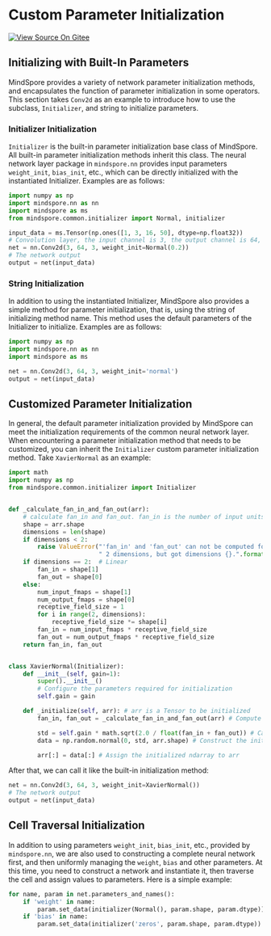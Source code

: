 # Custom Parameter Initialization

[![View Source On Gitee](https://mindspore-website.obs.cn-north-4.myhuaweicloud.com/website-images/r2.5.0/resource/_static/logo_source_en.svg)](https://gitee.com/mindspore/docs/blob/r2.5.0/docs/mindspore/source_en/model_train/custom_program/initializer.md)

## Initializing with Built-In Parameters

MindSpore provides a variety of network parameter initialization methods, and encapsulates the function of parameter initialization in some operators. This section takes ``Conv2d`` as an example to introduce how to use the subclass, ``Initializer``, and string to initialize parameters.

### Initializer Initialization

``Initializer`` is the built-in parameter initialization base class of MindSpore. All built-in parameter initialization methods inherit this class. The neural network layer package in ``mindspore.nn`` provides input parameters ``weight_init``, ``bias_init``, etc., which can be directly initialized with the instantiated Initializer. Examples are as follows:

```python
import numpy as np
import mindspore.nn as nn
import mindspore as ms
from mindspore.common.initializer import Normal, initializer

input_data = ms.Tensor(np.ones([1, 3, 16, 50], dtype=np.float32))
# Convolution layer, the input channel is 3, the output channel is 64, the size of convolution kernel is 3 * 3, and the weight parameter uses the random number generated by normal distribution, Nomal().
net = nn.Conv2d(3, 64, 3, weight_init=Normal(0.2))
# The network output
output = net(input_data)
```

### String Initialization

In addition to using the instantiated Initializer, MindSpore also provides a simple method for parameter initialization, that is, using the string of initializing method name. This method uses the default parameters of the Initializer to initialize. Examples are as follows:

```python
import numpy as np
import mindspore.nn as nn
import mindspore as ms

net = nn.Conv2d(3, 64, 3, weight_init='normal')
output = net(input_data)
```

## Customized Parameter Initialization

In general, the default parameter initialization provided by MindSpore can meet the initialization requirements of the common neural network layer. When encountering a parameter initialization method that needs to be customized, you can inherit the ``Initializer`` custom parameter initialization method. Take ``XavierNormal`` as an example:

```python
import math
import numpy as np
from mindspore.common.initializer import Initializer


def _calculate_fan_in_and_fan_out(arr):
    # calculate fan_in and fan_out. fan_in is the number of input units in `arr` , and fan_out is the number of output units in `arr`.
    shape = arr.shape
    dimensions = len(shape)
    if dimensions < 2:
        raise ValueError("'fan_in' and 'fan_out' can not be computed for arr with fewer than"
                         " 2 dimensions, but got dimensions {}.".format(dimensions))
    if dimensions == 2:  # Linear
        fan_in = shape[1]
        fan_out = shape[0]
    else:
        num_input_fmaps = shape[1]
        num_output_fmaps = shape[0]
        receptive_field_size = 1
        for i in range(2, dimensions):
            receptive_field_size *= shape[i]
        fan_in = num_input_fmaps * receptive_field_size
        fan_out = num_output_fmaps * receptive_field_size
    return fan_in, fan_out


class XavierNormal(Initializer):
    def __init__(self, gain=1):
        super().__init__()
        # Configure the parameters required for initialization
        self.gain = gain

    def _initialize(self, arr): # arr is a Tensor to be initialized
        fan_in, fan_out = _calculate_fan_in_and_fan_out(arr) # Compute fan_in, fan_out

        std = self.gain * math.sqrt(2.0 / float(fan_in + fan_out)) # Calculate std value
        data = np.random.normal(0, std, arr.shape) # Construct the initialized array with numpy

        arr[:] = data[:] # Assign the initialized ndarray to arr
```

After that, we can call it like the built-in initialization method:

```python
net = nn.Conv2d(3, 64, 3, weight_init=XavierNormal())
# The network output
output = net(input_data)
```

## Cell Traversal Initialization

In addition to using parameters ``weight_init``, ``bias_init``, etc., provided by ``mindspore.nn``, we are also used to constructing a complete neural network first, and then uniformly managing the ``weight``, ``bias`` and other parameters. At this time, you need to construct a network and instantiate it, then traverse the cell and assign values to parameters. Here is a simple example:

```python
for name, param in net.parameters_and_names():
    if 'weight' in name:
        param.set_data(initializer(Normal(), param.shape, param.dtype))
    if 'bias' in name:
        param.set_data(initializer('zeros', param.shape, param.dtype))
```
